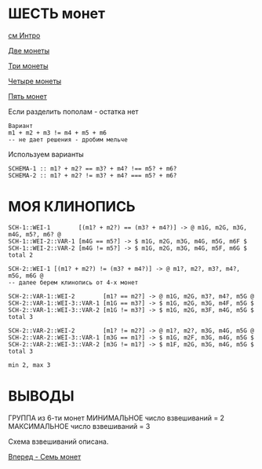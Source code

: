 ШЕСТЬ монет
===========

[см Интро](00-intro.md "00-intro.md")

[Две монеты](02-coins.md "02-coins.md")

[Три монеты](03-coins.md "03-coins.md")

[Четыре монеты](04-coins.md "04-coins.md")

[Пять монет](05-coins.md "05-coins.md")

Если разделить пополам - остатка нет

```
Вариант
m1 + m2 + m3 != m4 + m5 + m6
-- не дает решения - дробим мельче
```

Используем варианты
```
SCHEMA-1 :: m1? + m2? == m3? + m4? !== m5? + m6?
SCHEMA-2 :: m1? + m2? != m3? + m4? === m5? + m6?
```

МОЯ КЛИНОПИСЬ
=============
```
SCH-1::WEI-1        [(m1? + m2?) == (m3? + m4?)] -> @ m1G, m2G, m3G, m4G, m5?, m6? @
SCH-1::WEI-2::VAR-1 [m4G == m5?] -> $ m1G, m2G, m3G, m4G, m5G, m6F $
SCH-1::WEI-2::VAR-2 [m4G != m5?] -> $ m1G, m2G, m3G, m4G, m5F, m6G $
total 2

SCH-2::WEI-1 [(m1? + m2?) != (m3? + m4?)] -> @ m1?, m2?, m3?, m4?, m5G, m6G @
-- далее берем клинопись от 4-х монет

SCH-2::VAR-1::WEI-2        [m1? == m2?] -> @ m1G, m2G, m3?, m4?, m5G @
SCH-2::VAR-1::WEI-3::VAR-1 [m1G == m3?] -> $ m1G, m2G, m3G, m4F, m5G $
SCH-2::VAR-1::WEI-3::VAR-2 [m1G != m3?] -> $ m1G, m2G, m3F, m4G, m5G $
total 3

SCH-2::VAR-2::WEI-2        [m1? != m2?] -> @ m1?, m2?, m3G, m4G, m5G @
SCH-2::VAR-2::WEI-3::VAR-1 [m3G == m1?] -> $ m1G, m2F, m3G, m4G, m5G $
SCH-2::VAR-2::WEI-3::VAR-2 [m3G != m1?] -> $ m1F, m2G, m3G, m4G, m5G $
total 3

min 2, max 3
```

ВЫВОДЫ
======
ГРУППА из 6-ти монет
МИНИМАЛЬНОЕ число взвешиваний = 2
МАКСИМАЛЬНОЕ число взвешиваний = 3

Схема взвешиваний описана.

[Вперед - Семь монет](07-coins.md "07-coins.md")
